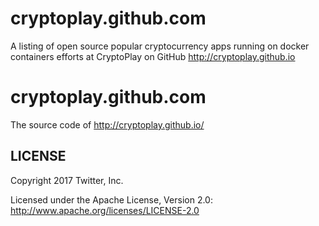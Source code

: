 # cryptoplay.github.com
A listing of open source popular cryptocurrency apps running on docker containers efforts at CryptoPlay on GitHub http://cryptoplay.github.io


cryptoplay.github.com
======

The source code of http://cryptoplay.github.io/

LICENSE
------------

Copyright 2017 Twitter, Inc.

Licensed under the Apache License, Version 2.0: http://www.apache.org/licenses/LICENSE-2.0
